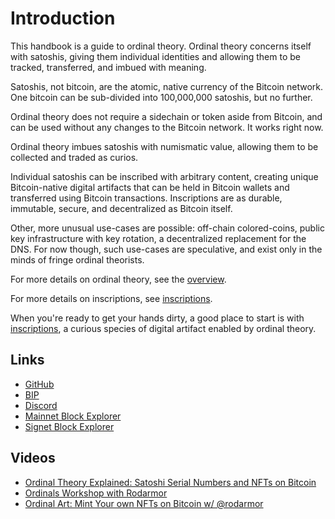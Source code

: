 Introduction
============

This handbook is a guide to ordinal theory. Ordinal theory concerns itself with
satoshis, giving them individual identities and allowing them to be tracked,
transferred, and imbued with meaning.

Satoshis, not bitcoin, are the atomic, native currency of the Bitcoin network.
One bitcoin can be sub-divided into 100,000,000 satoshis, but no further.

Ordinal theory does not require a sidechain or token aside from Bitcoin, and
can be used without any changes to the Bitcoin network. It works right now.

Ordinal theory imbues satoshis with numismatic value, allowing them to be
collected and traded as curios.

Individual satoshis can be inscribed with arbitrary content, creating unique
Bitcoin-native digital artifacts that can be held in Bitcoin wallets and
transferred using Bitcoin transactions. Inscriptions are as durable, immutable,
secure, and decentralized as Bitcoin itself.

Other, more unusual use-cases are possible: off-chain colored-coins, public key
infrastructure with key rotation, a decentralized replacement for the DNS. For
now though, such use-cases are speculative, and exist only in the minds of
fringe ordinal theorists.

For more details on ordinal theory, see the [overview](overview.md).

For more details on inscriptions, see [inscriptions](inscriptions.md).

When you're ready to get your hands dirty, a good place to start is with
[inscriptions](guides/inscriptions.md), a curious species of digital artifact
enabled by ordinal theory.

Links
-----

- [GitHub](https://github.com/marspoolxyz/ord/)
- [BIP](https://github.com/marspoolxyz/ord/blob/master/bip.mediawiki)
- [Discord](https://discord.gg/ordinals)
- [Mainnet Block Explorer](https://ordinals.com)
- [Signet Block Explorer](https://signet.ordinals.com)

Videos
------

- [Ordinal Theory Explained: Satoshi Serial Numbers and NFTs on Bitcoin](https://www.youtube.com/watch?v=rSS0O2KQpsI)
- [Ordinals Workshop with Rodarmor](https://www.youtube.com/watch?v=MC_haVa6N3I)
- [Ordinal Art: Mint Your own NFTs on Bitcoin w/ @rodarmor](https://www.youtube.com/watch?v=j5V33kV3iqo)
